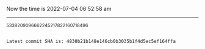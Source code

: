 Now the time is 2022-07-04 06:52:58 am

---

<small>5338209096662245217822160718496</small>

```txt

Latest commit SHA is: 4830b21b148e146cb0b3035b1f4d5ec5ef164ffa
```

